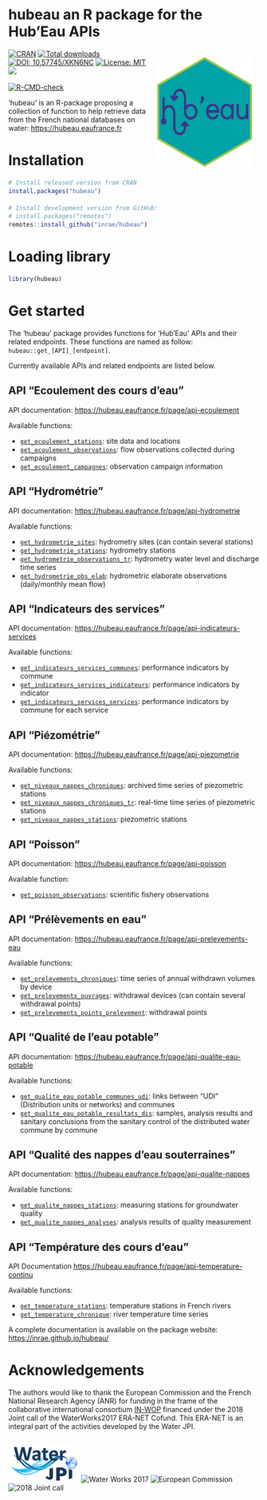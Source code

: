 
<!-- README.md is generated from README.Rmd. Please edit that file -->

# hubeau an R package for the Hub’Eau APIs

<img src="man/figures/logo.png" align="right" style="float: right; height: 220px; margin: 15px;"/>

<!-- badges: start -->

[![CRAN](https://www.r-pkg.org/badges/version-ago/hubeau)](https://cran.r-project.org/package=hubeau)
[![Total
downloads](https://cranlogs.r-pkg.org/badges/grand-total/hubeau)](https://cran.r-project.org/package=hubeau)
[![DOI:
10.57745/XKN6NC](https://img.shields.io/badge/doi-10.57745%2FXKN6NC-purple)](https://doi.org/10.57745/XKN6NC)
[![License:
MIT](https://img.shields.io/badge/license-MIT-orange.svg)](https://cran.r-project.org/web/licenses/MIT)
[![](https://img.shields.io/badge/lifecycle-stable-blue.svg)](https://lifecycle.r-lib.org/articles/stages.html#stable)

[![R-CMD-check](https://github.com/inrae/hubeau/actions/workflows/R-CMD-check.yaml/badge.svg)](https://github.com/inrae/hubeau/actions/workflows/R-CMD-check.yaml)
<!-- badges: end -->

‘hubeau’ is an R-package proposing a collection of function to help
retrieve data from the French national databases on water:
<https://hubeau.eaufrance.fr>

# Installation

``` r
# Install released version from CRAN
install.packages("hubeau")

# Install development version from GitHub:
# install.packages("remotes")
remotes::install_github("inrae/hubeau")
```

# Loading library

``` r
library(hubeau)
```

# Get started

The ‘hubeau’ package provides functions for ‘Hub’Eau’ APIs and their
related endpoints. These functions are named as follow:
`hubeau::get_[API]_[endpoint]`.

Currently available APIs and related endpoints are listed below.

## API “Ecoulement des cours d’eau”

API documentation: <https://hubeau.eaufrance.fr/page/api-ecoulement>

Available functions:

- [`get_ecoulement_stations`](https://inrae.github.io/hubeau/reference/get_ecoulement.html):
  site data and locations
- [`get_ecoulement_observations`](https://inrae.github.io/hubeau/reference/get_ecoulement.html):
  flow observations collected during campaigns
- [`get_ecoulement_campagnes`](https://inrae.github.io/hubeau/reference/get_ecoulement.html):
  observation campaign information

## API “Hydrométrie”

API documentation: <https://hubeau.eaufrance.fr/page/api-hydrometrie>

Available functions:

- [`get_hydrometrie_sites`](https://inrae.github.io/hubeau/reference/get_hydrometrie.html):
  hydrometry sites (can contain several stations)
- [`get_hydrometrie_stations`](https://inrae.github.io/hubeau/reference/get_hydrometrie.html):
  hydrometry stations
- [`get_hydrometrie_observations_tr`](https://inrae.github.io/hubeau/reference/get_hydrometrie.html):
  hydrometry water level and discharge time series
- [`get_hydrometrie_obs_elab`](https://inrae.github.io/hubeau/reference/get_hydrometrie.html):
  hydrometric elaborate observations (daily/monthly mean flow)

## API “Indicateurs des services”

API documentation:
<https://hubeau.eaufrance.fr/page/api-indicateurs-services>

Available functions:

- [`get_indicateurs_services_communes`](https://inrae.github.io/hubeau/reference/get_indicateurs_services.html):
  performance indicators by commune
- [`get_indicateurs_services_indicateurs`](https://inrae.github.io/hubeau/reference/get_indicateurs_services.html):
  performance indicators by indicator
- [`get_indicateurs_services_services`](https://inrae.github.io/hubeau/reference/get_indicateurs_services.html):
  performance indicators by commune for each service

## API “Piézométrie”

API documentation: <https://hubeau.eaufrance.fr/page/api-piezometrie>

Available functions:

- [`get_niveaux_nappes_chroniques`](https://inrae.github.io/hubeau/reference/get_niveaux_nappes.html):
  archived time series of piezometric stations
- [`get_niveaux_nappes_chroniques_tr`](https://inrae.github.io/hubeau/reference/get_niveaux_nappes.html):
  real-time time series of piezometric stations
- [`get_niveaux_nappes_stations`](https://inrae.github.io/hubeau/reference/get_niveaux_nappes.html):
  piezometric stations

## API “Poisson”

API documentation: <https://hubeau.eaufrance.fr/page/api-poisson>

Available function:

- [`get_poisson_observations`](https://inrae.github.io/hubeau/reference/get_poisson.html):
  scientific fishery observations

## API “Prélèvements en eau”

API documentation:
<https://hubeau.eaufrance.fr/page/api-prelevements-eau>

Available functions:

- [`get_prelevements_chroniques`](https://inrae.github.io/hubeau/reference/get_prelevements.html):
  time series of annual withdrawn volumes by device
- [`get_prelevements_ouvrages`](https://inrae.github.io/hubeau/reference/get_prelevements.html):
  withdrawal devices (can contain several withdrawal points)
- [`get_prelevements_points_prelevement`](https://inrae.github.io/hubeau/reference/get_prelevements.html):
  withdrawal points

## API “Qualité de l’eau potable”

API documentation:
<https://hubeau.eaufrance.fr/page/api-qualite-eau-potable>

Available functions:

- [`get_qualite_eau_potable_communes_udi`](https://inrae.github.io/hubeau/reference/get_qualite_eau_potable.html):
  links between “UDI” (Distribution units or networks) and communes
- [`get_qualite_eau_potable_resultats_dis`](https://inrae.github.io/hubeau/reference/get_qualite_eau_potable.html):
  samples, analysis results and sanitary conclusions from the sanitary
  control of the distributed water commune by commune

## API “Qualité des nappes d’eau souterraines”

API documentation: <https://hubeau.eaufrance.fr/page/api-qualite-nappes>

Available functions:

- [`get_qualite_nappes_stations`](https://inrae.github.io/hubeau/reference/get_qualite_nappes.html):
  measuring stations for groundwater quality
- [`get_qualite_nappes_analyses`](https://inrae.github.io/hubeau/reference/get_qualite_nappes.html):
  analysis results of quality measurement

## API “Température des cours d’eau”

API Documentation
<https://hubeau.eaufrance.fr/page/api-temperature-continu>

Available functions:

- [`get_temperature_stations`](https://inrae.github.io/hubeau/reference/get_temperature.html):
  temperature stations in French rivers
- [`get_temperature_chronique`](https://inrae.github.io/hubeau/reference/get_temperature.html):
  river temperature time series

A complete documentation is available on the package website:
<https://inrae.github.io/hubeau/>

# Acknowledgements

The authors would like to thank the European Commission and the French
National Research Agency (ANR) for funding in the frame of the
collaborative international consortium
[IN-WOP](http://www.waterjpi.eu/joint-calls/joint-call-2018-waterworks-2017/booklet/in-wop)
financed under the 2018 Joint call of the WaterWorks2017 ERA-NET Cofund.
This ERA-NET is an integral part of the activities developed by the
Water JPI.

<div style="display: flex; justify-content: space-between;">

![Water JPI](man/figures/logo_water_jpi.png) ![Water Works
2017](man/figures/logo_water_works_2017.png) ![European
Commission](man/figures/logo_european_commission.jpg) ![2018 Joint
call](man/figures/logo_2018_joint_call.png)

</div>
